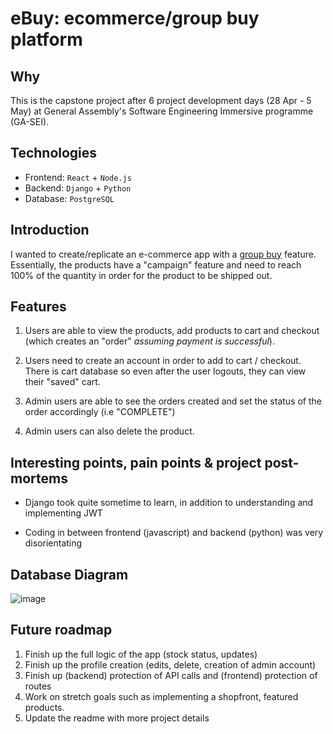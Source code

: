 # eBuy: ecommerce/group buy platform

## Why

This is the capstone project after 6 project development days (28 Apr - 5 May) at General Assembly's Software Engineering Immersive programme (GA-SEI).

## Technologies

- Frontend: `React` + `Node.js`
- Backend: `Django` + `Python`
- Database: `PostgreSQL`

## Introduction

I wanted to create/replicate an e-commerce app with a [group buy](https://en.wikipedia.org/wiki/Group_buying) feature. Essentially, the products have a "campaign" feature and need to reach 100% of the quantity in order for the product to be shipped out.

## Features

1. Users are able to view the products, add products to cart and checkout (which creates an "order" _assuming payment is successful_).

2. Users need to create an account in order to add to cart / checkout. There is cart database so even after the user logouts, they can view their "saved" cart.

3. Admin users are able to see the orders created and set the status of the order accordingly (i.e "COMPLETE")

4. Admin users can also delete the product.

## Interesting points, pain points & project post-mortems

- Django took quite sometime to learn, in addition to understanding and implementing JWT

- Coding in between frontend (javascript) and backend (python) was very disorientating

## Database Diagram

![image](https://user-images.githubusercontent.com/16322250/180946488-2454e388-931f-4e55-a19b-83fe4c64bc36.png)


## Future roadmap

1. Finish up the full logic of the app (stock status, updates)
2. Finish up the profile creation (edits, delete, creation of admin account)
3. Finish up (backend) protection of API calls and (frontend) protection of routes
4. Work on stretch goals such as implementing a shopfront, featured products.
5. Update the readme with more project details
